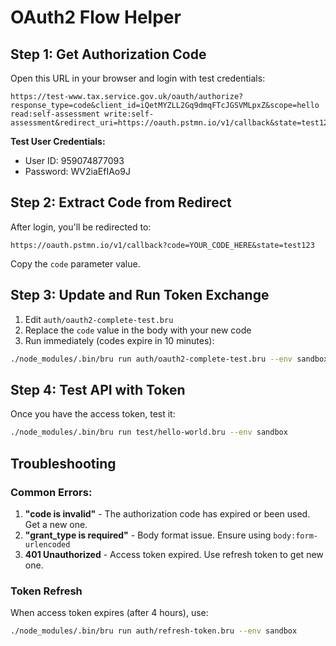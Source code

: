 # OAuth2 Flow Helper

## Step 1: Get Authorization Code

Open this URL in your browser and login with test credentials:

```
https://test-www.tax.service.gov.uk/oauth/authorize?response_type=code&client_id=iQetMYZLL2Gq9dmqFTcJGSVMLpxZ&scope=hello read:self-assessment write:self-assessment&redirect_uri=https://oauth.pstmn.io/v1/callback&state=test123
```

**Test User Credentials:**
- User ID: 959074877093
- Password: WV2iaEfIAo9J

## Step 2: Extract Code from Redirect

After login, you'll be redirected to:
```
https://oauth.pstmn.io/v1/callback?code=YOUR_CODE_HERE&state=test123
```

Copy the `code` parameter value.

## Step 3: Update and Run Token Exchange

1. Edit `auth/oauth2-complete-test.bru`
2. Replace the `code` value in the body with your new code
3. Run immediately (codes expire in 10 minutes):

```bash
./node_modules/.bin/bru run auth/oauth2-complete-test.bru --env sandbox
```

## Step 4: Test API with Token

Once you have the access token, test it:

```bash
./node_modules/.bin/bru run test/hello-world.bru --env sandbox
```

## Troubleshooting

### Common Errors:

1. **"code is invalid"** - The authorization code has expired or been used. Get a new one.
2. **"grant_type is required"** - Body format issue. Ensure using `body:form-urlencoded`
3. **401 Unauthorized** - Access token expired. Use refresh token to get new one.

### Token Refresh

When access token expires (after 4 hours), use:

```bash
./node_modules/.bin/bru run auth/refresh-token.bru --env sandbox
```